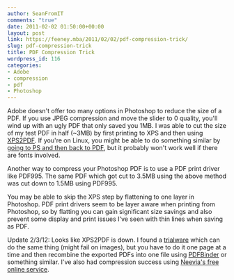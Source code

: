 ```yaml
---
author: SeanFromIT
comments: "true"
date: 2011-02-02 01:50:00+00:00
layout: post
link: https://feeney.mba/2011/02/02/pdf-compression-trick/
slug: pdf-compression-trick
title: PDF Compression Trick
wordpress_id: 116
categories:
- Adobe
- compression
- pdf
- Photoshop
---
```


Adobe doesn't offer too many options in Photoshop to reduce the size of a PDF. If you use JPEG compression and move the slider to 0 quality, you'll wind up with an ugly PDF that only saved you 1MB. I was able to cut the size of my test PDF in half (~3MB) by first printing to XPS and then using [XPS2PDF](http://www.xps2pdf.org/). If you're on Linux, you might be able to do something similar by [going to PS and then back to PDF](http://pandemoniumillusion.wordpress.com/2008/05/07/compress-a-pdf-with-pdftk/), but it probably won't work well if there are fonts involved.  
  
Another way to compress your Photoshop PDF is to use a PDF print driver like PDF995. The same PDF which got cut to 3.5MB using the above method was cut down to 1.5MB using PDF995.  
  
You may be able to skip the XPS step by flattening to one layer in Photoshop. PDF print drivers seem to be layer aware when printing from Photoshop, so by flatting you can gain significant size savings and also prevent some display and print issues I've seen with thin lines when saving as PDF.  
  
Update 2/3/12: Looks like XPS2PDF is down. I found a [trialware](http://www.clarest.com/site/page4.aspx) which can do the same thing (might fail on images), but you have to do it one page at a time and then recombine the exported PDFs into one file using [PDFBinder](http://howto.cnet.com/8301-11310_39-57344712-285/how-to-combine-multiple-pdfs-into-one-document/) or something similar. I've also had compression success using [Neevia's free online service](http://createpdf.neevia.com/pdfcompress/).
